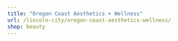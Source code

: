 ```yaml
---
title: "Oregon Coast Aesthetics + Wellness"
url: /lincoln-city/oregon-coast-aesthetics-wellness/
shop: beauty
---
```


